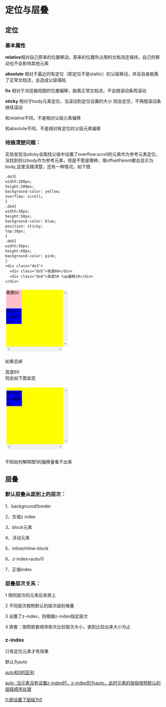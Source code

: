 # 定位与层叠

## 定位

### 基本属性

**relative**相对自己原来的位置移动，原来的位置所占用的文档流还保持，自己的移动也不会影响其他元素

**absolute** 相对于最近的有定位（即定位不是staitic）的父级移动，并且自身脱离了正常文档流，会造成父级塌陷

**fix** 相对于浏览器视图的位置偏移，脱离正常文档流，不会随滚动条而滚动

**sticky** 相对于body元素定位，当滚动到定位设置的大小 则会定住，不再随滚动条继续滚动

和relative不同，不是相对父级元素偏移

和absolute不同，不是相对有定位的父级元素偏移

### 待搞清楚问题：

实验发现当sticky会取找父级中设置了overflow:scroll的元素作为参考元素定位，没找到则以body作为参考元素，但是不管是哪种，用offsetParent都会显示为body,这里没搞清楚，还有一种情况，如下图

```
.do3{
width:200px;
height:200px;
background-color: yellow;
overflow: scroll;
}
.do4{
width:50px;
height:50px;
background-color: blue;
position: sticky;
top:10px;
}
.do5{
width:50px;
height:60px;
background-color: pink;
}
<div class="do3">
  <div class="do5">高度60</div>
  <div class="do4">高度50 top偏移10</div>
</div>
```

![图1](1.png)

如果去掉<div class="do5">高度60</div> 则会如下图呈现

![图2](2.png)



不知如何解释图1的偏移量看不出来

## 层叠

### 默认层叠从底到上的层次：

1、background/border

2、负值z index

3、block元素

4、浮动元素

5、inline/inline-block

6、z-index=auto/0

7、正值index



### 层叠层次关系：

1 相同层次的元素后来居上

2 不同层次按照默认的层次级别堆叠

3 设置了z-index，则根据z-index指定层次

4 嵌套：按照嵌套顺序依次比较层次大小，直到比较出来大小为止

### z-index

只有定位元素才有效果

默认为auto



<u>auto和0的区别</u>

<u>auto :当元素没有设置z-index时，z-index则为auto，此时元素的层级按照默认的层级顺序处理</u>

<u>0:即设置了层级为0</u>











